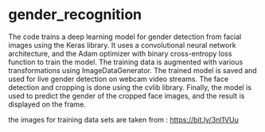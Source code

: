 # gender_recognition

The code trains a deep learning model for gender detection from facial images using the Keras library. It uses a convolutional neural network architecture, and the Adam optimizer with binary cross-entropy loss function to train the model. The training data is augmented with various transformations using ImageDataGenerator. The trained model is saved and used for live gender detection on webcam video streams. The face detection and cropping is done using the cvlib library. Finally, the model is used to predict the gender of the cropped face images, and the result is displayed on the frame.


the images for training data sets are taken from : https://bit.ly/3nl1VUu
